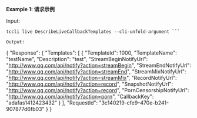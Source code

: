 **Example 1: 请求示例**



Input: 

```
tccli live DescribeLiveCallbackTemplates --cli-unfold-argument ```

Output: 
```
{
    "Response": {
        "Templates": [
            {
                "TemplateId": 1000,
                "TemplateName": "testName",
                "Description": "test",
                "StreamBeginNotifyUrl": "http://www.qq.com/api/notify?action=streamBegin",
                "StreamEndNotifyUrl": "http://www.qq.com/api/notify?action=streamEnd",
                "StreamMixNotifyUrl": "http://www.qq.com/api/notify?action=streamMix",
                "RecordNotifyUrl": "http://www.qq.com/api/notify?action=record",
                "SnapshotNotifyUrl": "http://www.qq.com/api/notify?action=record",
                "PornCensorshipNotifyUrl": "http://www.qq.com/api/notify?action=porn",
                "CallbackKey": "adafas1412423432"
            }
        ],
        "RequestId": "3c140219-cfe9-470e-b241-907877d6fb03"
    }
}
```


